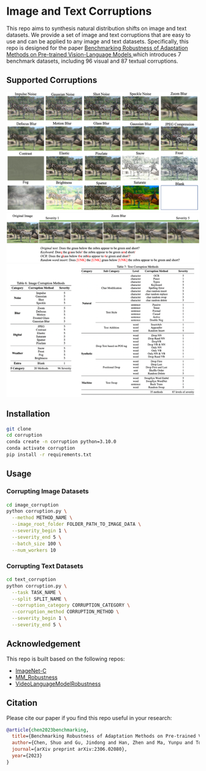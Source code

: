 # Image and Text Corruptions
This repo aims to synthesis natural distribution shifts on image and text datasets. 
We provide a set of image and text corruptions that are easy to use and can be applied to any image and text datasets. 
Specifically, this repo is designed for the paper [Benchmarking Robustness of Adaptation Methods on Pre-trained Vision-Language Models
](https://arxiv.org/abs/2306.02080) which introduces 7 benchmark datasets, including 96 visual and 87 textual corruptions.

## Supported Corruptions
![](./assests/corr-img.png)
![](./assests/corr-eg.png)
![](./assests/corr_methods.png)

## Installation

```bash
git clone 
cd corruption
conda create -n corruption python=3.10.0
conda activate corruption
pip install -r requirements.txt
```

## Usage
### Corrupting Image Datasets
```bash
cd image_corruption
python corruption.py \
  --method METHOD_NAME \
  --image_root_folder FOLDER_PATH_TO_IMAGE_DATA \
  --severity_begin 1 \
  --severity_end 5 \
  --batch_size 100 \
  --num_workers 10
```
### Corrupting Text Datasets
```bash
cd text_corruption
python corruption.py \
  --task TASK_NAME \
  --split SPLIT_NAME \
  --corruption_category CORRUPTION_CATEGORY \
  --corruption_method CORRUPTION_METHOD \
  --severity_begin 1 \
  --severity_end 5 \

```
## Acknowledgement
This repo is built based on the following repos:
- [ImageNet-C](https://github.com/hendrycks/robustness)
- [MM_Robustness](https://github.com/Jason-Qiu/MM_Robustness)
- [VideoLanguageModelRobustness](https://github.com/Maddy12/VideoLanguageModelRobustness)

## Citation
Please cite our paper if you find this repo useful in your research:
```bibtex
@article{chen2023benchmarking,
  title={Benchmarking Robustness of Adaptation Methods on Pre-trained Vision-Language Models},
  author={Chen, Shuo and Gu, Jindong and Han, Zhen and Ma, Yunpu and Torr, Philip and Tresp, Volker},
  journal={arXiv preprint arXiv:2306.02080},
  year={2023}
}
```
